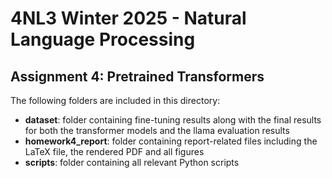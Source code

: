 <h1>4NL3 Winter 2025 - Natural Language Processing</h1>
<h2> Assignment 4: Pretrained Transformers </h2>

The following folders are included in this directory:
- **dataset**: folder containing fine-tuning results along with the final results for both the transformer models and the llama evaluation results
- **homework4_report**: folder containing report-related files including the LaTeX file, the rendered PDF and all figures
- **scripts**: folder containing all relevant Python scripts